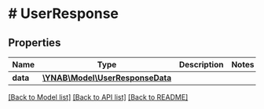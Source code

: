 # # UserResponse

## Properties

Name | Type | Description | Notes
------------ | ------------- | ------------- | -------------
**data** | [**\YNAB\Model\UserResponseData**](UserResponseData.md) |  | 

[[Back to Model list]](../../README.md#documentation-for-models) [[Back to API list]](../../README.md#documentation-for-api-endpoints) [[Back to README]](../../README.md)


